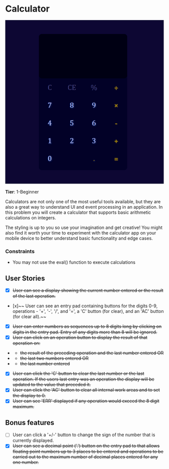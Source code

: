 # Calculator

![calculator-gif](./assets/Calculator.gif)

**Tier**: 1-Beginner

Calculators are not only one of the most useful tools available, but they are also a great way to understand UI and event processing in an application. In this problem you will create a calculator that supports basic arithmetic calculations on integers.

The styling is up to you so use your imagination and get creative! You might also find it worth your time to experiment with the calculator app on your mobile device to better understand basic functionality and edge cases.

### Constraints
 - You may not use the eval() function to execute calculations

## User Stories

 - [x] ~~User can see a display showing the current number entered or the result of the last operation.~~
 - [x]~~ User can see an entry pad containing buttons for the digits 0-9, operations - '+', '-', '/', and '=', a 'C' button (for clear), and an 'AC' button (for clear all).~~
 - [x] ~~User can enter numbers as sequences up to 8 digits long by clicking on digits in the entry pad. Entry of any digits more than 8 will be ignored.~~
 - [x] ~~User can click on an operation button to display the result of that operation on:~~
 - - ~~the result of the preceding operation and the last number entered OR~~
 - - ~~the last two numbers entered OR~~
 - - ~~the last number entered~~
 - [x] ~~User can click the 'C' button to clear the last number or the last operation. If the users last entry was an operation the display will be updated to the value that preceded it.~~
 - [x] ~~User can click the 'AC' button to clear all internal work areas and to set the display to 0.~~
 - [x] ~~User can see 'ERR' displayed if any operation would exceed the 8 digit maximum.~~

 ## Bonus features

 - [ ] User can click a '+/-' button to change the sign of the number that is currently displayed.
 - [x] ~~User can see a decimal point ('.') button on the entry pad to that allows floating point numbers up to 3 places to be entered and operations to be carried out to the maximum number of decimal places entered for any one number.~~